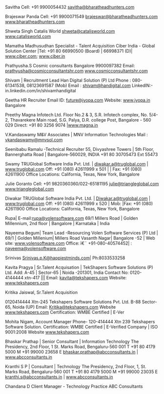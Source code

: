 Savitha
Cell: +91 9900054432
savitha@bharatheadhunters.com

Brajeswar Panda
Cell: +91 9900071549
brajeswar@bharatheadhunters.com
www.bharatheadhunters.com

Shweta Singh
Catalis World
shweta@catalisworld.com
www.catalisworld.com

Mamatha Madhusudhan
Specialist - Talent Acquisition
Ciber India - Global Solution Center
|Tel: +91 80 66990500 (Board) | 66998371 (D)|
www.ciber.com; www.ciber.in

Prathyusha.S
Cosmic consultants
Bangalore
9900097382
Email: prathyusha@cosmicconsultantshr.com
www.cosmicconsultantshr.com

Shivam | Recruitment Lead
Han Digital Solution (P) Ltd
Phone : 080-61341538, 08123691587 (Mob)
Email : shivam@handigital.com
LinkedIN:- in.linkedin.com/in/shivamhandigital

Geetha
HR Recruiter
Email ID: future@jyopa.com
Website: www.jyopa.in
Bangalore

Preethy
Magna Infotech Ltd.
Floor No.2 & 3, S.R. Infotech complex, No. 5/4-2, Thavarekere Main road, S.G. Palya, D.R. college Post, Bangalore - 560 029
Direct: +91 80 3256 9074 |www.magna.in

V.Kandaswamy
M&V Associates | MNV Information Technologies
Mail : vkandaswamy@mnvsol.com

Seenibabu Ramalu -Technical Recruiter
55, Divyashree Towers | 5th Floor, Bannerghatta Road | Bangalore-560029, INDIA
+91 80 30705473 Ext 55473

Swamy
TRUGlobal Software India Pvt. Ltd. | diwakar.a@truglobal.com | www.truglobal.com
Off: +91 (080) 42611999 x 501 | | Fax: +91 (080) 42611900
Office Locations: California, Texas, New York, Bangalore

Julie Goranto
Cell: +91 9820360360/022-65181195
julie@triangleglobal.com
www.triangleglobal.com

Diwakar
TRUGlobal Software India Pvt. Ltd. | Diwakar.a@truglobal.com | www.truglobal.com
Off: +91 (080) 42611999 x 520 | Mob: |Fax: +91 (080) 42611900
Office Locations: California, Texas, New York, Bangalore

Rupa| E-mail:rupa@volensoftware.com
69/1 Millers Road | Golden Millennium, 2nd floor | Bangalore | Karnataka | India

Nayeema Begum| Team Lead -Resourcing
Volen Software Services (P) Ltd | 69/1 | Golden Millenium| Millers Road
Vasanth Nagar| Bangalore -52 | Web site: www.volensoftware.com
Office: ï€¨ +91-080-40574452| : nayeema@volensoftware.com

Srinivas
Srinivas.p.K@happiestminds.com| Ph:8033533258

Kavita Pragya | Sr.Talent Acquisation | TekShapers Software Solutions (P) Ltd.
Add: A-45 | Sector-65 | Noida -201301, India
Contact No: 0120-4144444 xtn-417 ||| Email: kavita@tekshapers.com
Website: www.tekshapers.com

Kritika Jaiswal,
Sr.Talent Acquisition

0120414444 Xtn-245
Tekshapers Software Solutions Pvt. Ltd.
B-88 Sector-65, Noida (UP)
Email: Kritika@tekshapers.com
Website www.tekshapers.com
Certification: WMBE Certified | E-Ver

Mohita Nigam,
Account Manager
Phone- 120-414444 Xtn 239
Tekshapers Software Solution.
Certification: WMBE Certified | E-Verified Company | ISO 9001:2008
Website www.tekshapers.com

Bhaskar Prathap | Senior Consultant | Information Technology
The Presidency, 2nd Floor, 1 St. Marks Road, Bengaluru-560 001
T +91 80 4179 5000 M +91 99000 23658
E bhaskar.prathap@abcconsultants.in | www.abcconsultants.in

Kranthi S P | Consultant | Technology
The Presidency, 2nd Floor, 1, St. Marks Road, Bengaluru-560 001
T +91 80 4179 5000 M +91 99000 23035
E kranthi.s@abcconsultants.in | www.abcconsultants.in

Chandana D
Client Manager - Technology Practice
ABC Consultants
